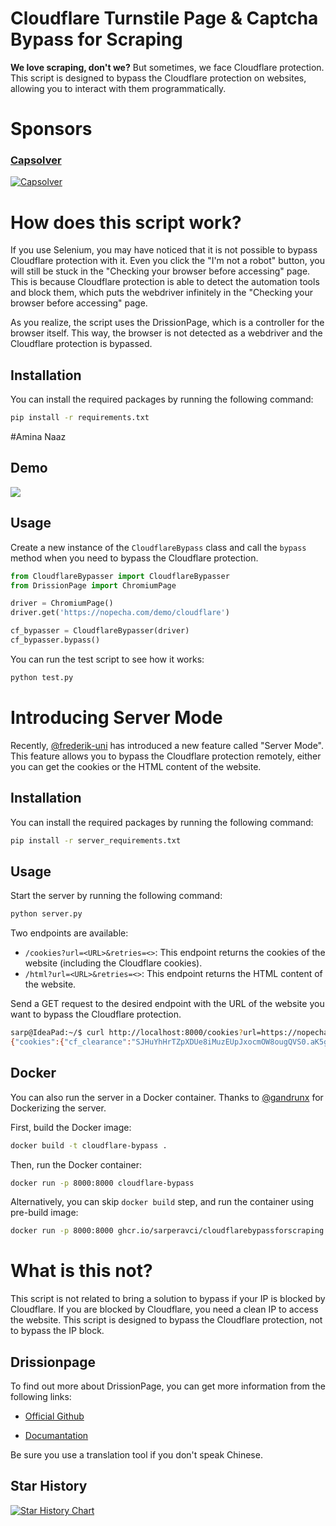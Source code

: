 
# Cloudflare Turnstile Page & Captcha Bypass for Scraping

**We love scraping, don't we?** But sometimes, we face Cloudflare protection. This script is designed to bypass the Cloudflare protection on websites, allowing you to interact with them programmatically. 

# Sponsors
### [Capsolver](https://www.capsolver.com/?utm_source=github&utm_medium=ads&utm_campaign=scraping&utm_term=CloudflareBypassForScraping)

[![Capsolver](docs/capsolver.png)](https://www.capsolver.com/?utm_source=github&utm_medium=ads&utm_campaign=scraping&utm_term=CloudflareBypassForScraping)

# How does this script work?

If you use Selenium, you may have noticed that it is not possible to bypass Cloudflare protection with it. Even you click the "I'm not a robot" button, you will still be stuck in the "Checking your browser before accessing" page.
This is because Cloudflare protection is able to detect the automation tools and block them, which puts the webdriver infinitely in the "Checking your browser before accessing" page.

As you realize, the script uses the DrissionPage, which is a controller for the browser itself. This way, the browser is not detected as a webdriver and the Cloudflare protection is bypassed.


## Installation

You can install the required packages by running the following command:

```bash
pip install -r requirements.txt
```

#Amina Naaz

## Demo
![](https://cdn.sarperavci.com/xWhiMOmD/vzJylR.gif)

## Usage

Create a new instance of the `CloudflareBypass` class and call the `bypass` method when you need to bypass the Cloudflare protection.

```python
from CloudflareBypasser import CloudflareBypasser
from DrissionPage import ChromiumPage

driver = ChromiumPage()
driver.get('https://nopecha.com/demo/cloudflare')

cf_bypasser = CloudflareBypasser(driver)
cf_bypasser.bypass()
```

You can run the test script to see how it works:

```bash
python test.py
```

# Introducing Server Mode

Recently, [@frederik-uni](https://github.com/frederik-uni) has introduced a new feature called "Server Mode". This feature allows you to bypass the Cloudflare protection remotely, either you can get the cookies or the HTML content of the website.

## Installation

You can install the required packages by running the following command:

```bash
pip install -r server_requirements.txt
```

## Usage

Start the server by running the following command:

```bash
python server.py
```

Two endpoints are available:

- `/cookies?url=<URL>&retries=<>`: This endpoint returns the cookies of the website (including the Cloudflare cookies).
- `/html?url=<URL>&retries=<>`: This endpoint returns the HTML content of the website.

Send a GET request to the desired endpoint with the URL of the website you want to bypass the Cloudflare protection.

```bash
sarp@IdeaPad:~/$ curl http://localhost:8000/cookies?url=https://nopecha.com/demo/cloudflare
{"cookies":{"cf_clearance":"SJHuYhHrTZpXDUe8iMuzEUpJxocmOW8ougQVS0.aK5g-1723665177-1.0.1.1-5_NOoP19LQZw4TQ4BLwJmtrXBoX8JbKF5ZqsAOxRNOnW2rmDUwv4hQ7BztnsOfB9DQ06xR5hR_hsg3n8xteUCw"},"user_agent":"Mozilla/5.0 (X11; Linux x86_64) AppleWebKit/537.36 (KHTML, like Gecko) Chrome/125.0.0.0 Safari/537.36"}
```

## Docker


You can also run the server in a Docker container. Thanks to [@gandrunx](https://github.com/gandrunx) for Dockerizing the server.

First, build the Docker image:

```bash
docker build -t cloudflare-bypass .
```

Then, run the Docker container:

```bash
docker run -p 8000:8000 cloudflare-bypass
```

Alternatively, you can skip `docker build` step, and run the container using pre-build image:
```bash
docker run -p 8000:8000 ghcr.io/sarperavci/cloudflarebypassforscraping:latest
```

# What is this not?

This script is not related to bring a solution to bypass if your IP is blocked by Cloudflare. If you are blocked by Cloudflare, you need a clean IP to access the website. This script is designed to bypass the Cloudflare protection, not to bypass the IP block.

## Drissionpage
To find out more about DrissionPage, you can get more information from the following links:
- [Official Github](https://github.com/g1879/DrissionPage)
  
- [Documantation](https://drissionpage.cn/)

Be sure you use a translation tool if you don't speak Chinese.

## Star History

<a href="https://star-history.com/#sarperavci/CloudflareBypassForScraping&Date">
 <picture>
   <source media="(prefers-color-scheme: dark)" srcset="https://api.star-history.com/svg?repos=sarperavci/CloudflareBypassForScraping&type=Date&theme=dark" />
   <source media="(prefers-color-scheme: light)" srcset="https://api.star-history.com/svg?repos=sarperavci/CloudflareBypassForScraping&type=Date" />
   <img alt="Star History Chart" src="https://api.star-history.com/svg?repos=sarperavci/CloudflareBypassForScraping&type=Date" />
 </picture>
</a>
